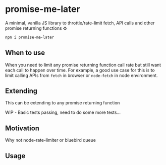 # promise-me-later

A minimal, vanilla JS library to throttle/rate-limit fetch, API calls and other promise returning functions :recycle:

```bash
npm i promise-me-later
```

## When to use
When you need to limit any promise returning function call rate but still want each call to happen over time. For example, a good use case for this is to limit calling APIs from `fetch` in browser or `node-fetch` in node environment.

## Extending
This can be extending to any promise returning function

WIP - Basic tests passing, need to do some more tests...
## Motivation

Why not node-rate-limiter or bluebird queue

## Usage
